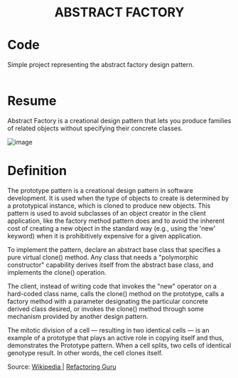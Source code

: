 <div align="center">
  <h1> ABSTRACT FACTORY  </h1>
</div>

# Code

Simple project representing the abstract factory design pattern. 
<br></br>


# Resume


Abstract Factory is a creational design pattern that lets you produce families of related objects without specifying their concrete classes.

![image](https://user-images.githubusercontent.com/40416044/144907880-278fdf4f-20e9-4139-80d9-a8bb5ab95ea9.png)
# Definition

The prototype pattern is a creational design pattern in software development. It is used when the type of objects to create is determined by a prototypical instance, which is cloned to produce new objects. This pattern is used to avoid subclasses of an object creator in the client application, like the factory method pattern does and to avoid the inherent cost of creating a new object in the standard way (e.g., using the 'new' keyword) when it is prohibitively expensive for a given application.

To implement the pattern, declare an abstract base class that specifies a pure virtual clone() method. Any class that needs a "polymorphic constructor" capability derives itself from the abstract base class, and implements the clone() operation.

The client, instead of writing code that invokes the "new" operator on a hard-coded class name, calls the clone() method on the prototype, calls a factory method with a parameter designating the particular concrete derived class desired, or invokes the clone() method through some mechanism provided by another design pattern.

The mitotic division of a cell — resulting in two identical cells — is an example of a prototype that plays an active role in copying itself and thus, demonstrates the Prototype pattern. When a cell splits, two cells of identical genotype result. In other words, the cell clones itself.

Source: <a href="https://en.wikipedia.org/wiki/Abstract_factory_pattern"> Wikipedia </a> | <a href="https://refactoring.guru/pt-br/design-patterns/abstract-factory"> Refactoring Guru </a>
